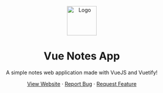 <div align="center">
    <a>
        <img src="public/favicon.ico" alt="Logo" width="80" height="80" />
    </a>
    <h1>Vue Notes App</h1>
    <p>A simple notes web application made with VueJS and Vuetify!</p>
    <a href="/">View Website</a>
    ·
    <a href="">Report Bug</a>
    ·
    <a href="">Request Feature</a>
</div>

<br />
<br />
<br />
